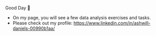 Good Day 👋

- On my page, you will see a few data analysis exercises and tasks.
- Please check out my profile: https://www.linkedin.com/in/ashwill-daniels-00990b1aa/

